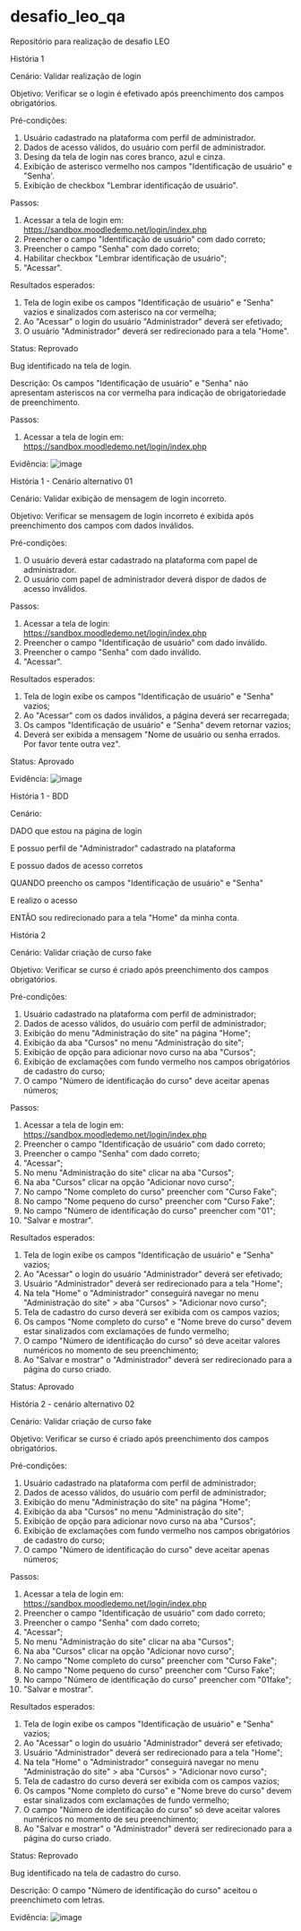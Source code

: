 # desafio_leo_qa
Repositório para realização de desafio LEO

História 1

Cenário: Validar realização de login

Objetivo: Verificar se o login é efetivado após preenchimento dos campos obrigatórios.

Pré-condições: 

1. Usuário cadastrado na plataforma com perfil de administrador.
2. Dados de acesso válidos, do usuário com perfil de administrador.
3. Desing da tela de login nas cores branco, azul e cinza.
4. Exibição de asterisco vermelho nos campos "Identificação de usuário" e "Senha'.
5. Exibição de checkbox "Lembrar identificação de usuário".

Passos:
1. Acessar a tela de login em: https://sandbox.moodledemo.net/login/index.php
2. Preencher o campo "Identificação de usuário" com dado correto;
3. Preencher o campo "Senha" com dado correto;
4. Habilitar checkbox "Lembrar identificação de usuário";
5. "Acessar".

Resultados esperados:

1. Tela de login exibe os campos "Identificação de usuário" e "Senha" vazios e sinalizados com asterisco na cor vermelha;
2. Ao "Acessar" o login do usuário "Administrador" deverá ser efetivado;
4. O usuário "Administrador" deverá ser redirecionado para a tela "Home".

Status: Reprovado

Bug identificado na tela de login.

Descrição:
Os campos "Identificação de usuário" e "Senha" não apresentam asteriscos na cor vermelha para indicação de obrigatoriedade de preenchimento.

Passos:
1. Acessar a tela de login em: https://sandbox.moodledemo.net/login/index.php

Evidência:
![image](https://user-images.githubusercontent.com/92929747/138388618-bab44676-b05d-4b05-89a0-a04a276f4589.png)


História 1 - Cenário alternativo 01

Cenário: Validar exibição de mensagem de login incorreto.

Objetivo: Verificar se mensagem de login incorreto é exibida após preenchimento dos campos com dados inválidos.

Pré-condições:

1. O usuário deverá estar cadastrado na plataforma com papel de administrador.
2. O usuário com papel de administrador deverá dispor de dados de acesso inválidos.

Passos:
1. Acessar a tela de login: https://sandbox.moodledemo.net/login/index.php
2. Preencher o campo "Identificação de usuário" com dado inválido.
3. Preencher o campo "Senha" com dado inválido.
4. "Acessar".

Resultados esperados:

1. Tela de login exibe os campos "Identificação de usuário" e "Senha" vazios;
2. Ao "Acessar" com os dados inválidos, a página deverá ser recarregada;
3. Os campos "Identificação de usuário" e "Senha" devem retornar vazios;
4. Deverá ser exibida a mensagem "Nome de usuário ou senha errados. Por favor tente outra vez".

Status: Aprovado

Evidência:
![image](https://user-images.githubusercontent.com/92929747/138390603-e39d9d96-4978-4223-aa55-ec400f6f6217.png)


História 1 - BDD

Cenário: 

DADO que estou na página de login

E possuo perfil de "Administrador" cadastrado na plataforma

E possuo dados de acesso corretos

QUANDO preencho os campos "Identificação de usuário" e "Senha"

E realizo o acesso

ENTÃO sou redirecionado para a tela "Home" da minha conta.




História 2

Cenário: Validar criação de curso fake

Objetivo: Verificar se curso é criado após preenchimento dos campos obrigatórios.

Pré-condições: 

1. Usuário cadastrado na plataforma com perfil de administrador;
2. Dados de acesso válidos, do usuário com perfil de administrador;
3. Exibição do menu "Administração do site" na página "Home";
4. Exibição da aba "Cursos" no menu "Administração do site";
5. Exibição de opção para adicionar novo curso na aba "Cursos";
6. Exibição de exclamações com fundo vermelho nos campos obrigatórios de cadastro do curso;
7. O campo "Número de identificação do curso" deve aceitar apenas números;

Passos:
1. Acessar a tela de login em: https://sandbox.moodledemo.net/login/index.php
2. Preencher o campo "Identificação de usuário" com dado correto;
3. Preencher o campo "Senha" com dado correto;
4. "Acessar";
5. No menu "Administração do site" clicar na aba "Cursos";
6. Na aba "Cursos" clicar na opção "Adicionar novo curso";
7. No campo "Nome completo do curso" preencher com "Curso Fake";
8. No campo "Nome pequeno do curso" preencher com "Curso Fake";
9. No campo "Número de identificação do curso" preencher com "01";
10. "Salvar e mostrar".

Resultados esperados:

1. Tela de login exibe os campos "Identificação de usuário" e "Senha" vazios;
2. Ao "Acessar" o login do usuário "Administrador" deverá ser efetivado;
4. Usuário "Administrador" deverá ser redirecionado para a tela "Home";
5. Na tela "Home" o "Administrador" conseguirá navegar no menu "Administração do site" > aba "Cursos" > "Adicionar novo curso";
6. Tela de cadastro do curso deverá ser exibida com os campos vazios;
7. Os campos "Nome completo do curso" e "Nome breve do curso" devem estar sinalizados com exclamações de fundo vermelho;
8. O campo "Número de identificação do curso" só deve aceitar valores numéricos no momento de seu preenchimento;
9. Ao "Salvar e mostrar" o "Administrador" deverá ser redirecionado para a página do curso criado.

Status: Aprovado



História 2 - cenário alternativo 02

Cenário: Validar criação de curso fake

Objetivo: Verificar se curso é criado após preenchimento dos campos obrigatórios.

Pré-condições: 

1. Usuário cadastrado na plataforma com perfil de administrador;
2. Dados de acesso válidos, do usuário com perfil de administrador;
3. Exibição do menu "Administração do site" na página "Home";
4. Exibição da aba "Cursos" no menu "Administração do site";
5. Exibição de opção para adicionar novo curso na aba "Cursos";
6. Exibição de exclamações com fundo vermelho nos campos obrigatórios de cadastro do curso;
7. O campo "Número de identificação do curso" deve aceitar apenas números;

Passos:
1. Acessar a tela de login em: https://sandbox.moodledemo.net/login/index.php
2. Preencher o campo "Identificação de usuário" com dado correto;
3. Preencher o campo "Senha" com dado correto;
4. "Acessar";
5. No menu "Administração do site" clicar na aba "Cursos";
6. Na aba "Cursos" clicar na opção "Adicionar novo curso";
7. No campo "Nome completo do curso" preencher com "Curso Fake";
8. No campo "Nome pequeno do curso" preencher com "Curso Fake";
9. No campo "Número de identificação do curso" preencher com "01fake";
10. "Salvar e mostrar".

Resultados esperados:

1. Tela de login exibe os campos "Identificação de usuário" e "Senha" vazios;
2. Ao "Acessar" o login do usuário "Administrador" deverá ser efetivado;
4. Usuário "Administrador" deverá ser redirecionado para a tela "Home";
5. Na tela "Home" o "Administrador" conseguirá navegar no menu "Administração do site" > aba "Cursos" > "Adicionar novo curso";
6. Tela de cadastro do curso deverá ser exibida com os campos vazios;
7. Os campos "Nome completo do curso" e "Nome breve do curso" devem estar sinalizados com exclamações de fundo vermelho;
8. O campo "Número de identificação do curso" só deve aceitar valores numéricos no momento de seu preenchimento;
9. Ao "Salvar e mostrar" o "Administrador" deverá ser redirecionado para a página do curso criado.

Status: Reprovado

Bug identificado na tela de cadastro do curso.

Descrição:
O campo "Número de identificação  do curso" aceitou o preenchimeto com letras.

Evidência:
![image](https://user-images.githubusercontent.com/92929747/138394868-f48711b0-860c-4445-9ef9-79cbdfca6614.png)




